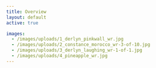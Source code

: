 ```yaml
---
title: Overview
layout: default
active: true

images:
  - /images/uploads/1_derlyn_pinkwall_wr.jpg
  - /images/uploads/2_constance_morocco_wr-3-of-10.jpg
  - /images/uploads/3_derlyn_laughing_wr-1-of-1.jpg
  - /images/uploads/4_pineapple_wr.jpg
---
```

